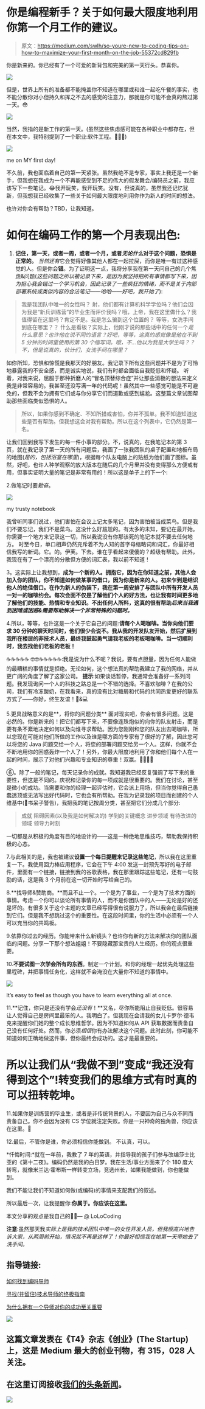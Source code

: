 # 你是编程新手？关于如何最大限度地利用你第一个月工作的建议。

> 原文：<https://medium.com/swlh/so-youre-new-to-coding-tips-on-how-to-maximize-your-first-month-on-the-job-55372cd829fb>

你是新来的。你已经有了一个可爱的新背包和完美的第一天行头。恭喜你。

![](img/d8e5d4a047d824949e946dc3a4cacf3b.png)

但是，世界上所有的准备都不能掩盖你不知道在哪里或和谁一起吃午餐的事实，也不能分散你对小但持久和挥之不去的感觉的注意力，那就是你可能不会真的熬过第一天。😳

![](img/71c95f00ed8b3ae9514abaf05f772709.png)

当然，我指的是新工作的第一天。(虽然这些焦虑感可能在各种职业中都存在，但在本文中，我特别提到了一个职业:软件工程。👩🏼‍💻)

![](img/4d66dbdd8ccaccd6770a3cd2b9ef0c7c.png)

me on MY first day!

不久前，我也面临着自己的第一天紧张。虽然我绝不是专家，事实上我还是一个新手，但我想在我成为一个不再能感受到不足的伟大的假发舞会/编码员之前，我应该写下一些笔记。😂我开玩笑，我开玩笑。没有，但说真的，虽然我还记忆犹新，但我想我已经收集了一些关于如何最大限度地利用你作为新人的时间的想法。

也许对你会有帮助？TBD，让我知道。

# 如何在编码工作的第一个月表现出色:

1.  **记住，第一天，或者一周，或者一个月，或者*无论什么*对于这个问题，恐惧是正常的。**
    *当然还有*它会觉得好像其他人都在一起拉屎，而你是唯一有过这种感觉的人。但是你会**错**。为了证明这一点，我将分享我在第一天问自己的几个焦虑&问题(*这些问题之所以被记录下来，是因为我坚持把所有事情都写下来，因为担心我会错过一个学习机会，因此记录了一些疯狂的情绪，而不是关于内部部署系统或类似内容的合法笔记——哈哈——好吧，我开始了*):

> 我是我团队中唯一的女性吗？
> 射，他们都有计算机科学学位吗？他们会因为我是“新兵训练营”的毕业生而评价我吗？哦，上帝，我在这里做什么？我值得留在这里吗？肯定不是。我是怎么骗到这个位置的？
> 等等，女洗手间到底在哪里？？
> 什么是看板？实际上，他刚才说的那些话中的任何一个*是什么意思？也许他在说不同的语言？好吧，等等，这真的感觉像是他在不到 5 分钟的时间里使用的第 30 个缩写词。哦，不…他以为我是大学生吗？？不，但是说真的，伙计们，女洗手间在哪里？*

如你所知，恐惧和惊慌是我那天的好朋友。我记录下所有这些问题并不是为了可怜地暴露我的不安全感，而是诚实地说，我们有时都会面临自我贬低和怀疑。
听着，对我来说，屈服于那种折磨人的“冒名顶替综合症”并让那些消极的想法来定义我是非常容易的。我甚至还没写满一年的代码呢！虽然其中一些感觉可能是不可避免的，但我不会为拥有它们或与你分享它们而道歉或感到尴尬。这整篇文章试图帮助那些面临类似恐惧的人。

> 所以，如果你感到不确定、不知所措或害怕，你并不孤单。我不知道知道这些是否有帮助。但我想这会对我有帮助。所以在这个列表中，它仍然是第一名。

让我们回到我写下发生的每一件小事的部分。不，说真的，在我笔记本的第 3 页，就在我记录了第一天的所有问题后，我画了一张我团队的桌子配置和地板布局的地图(*是的，包括浴室在哪里*)，根据每个队友电脑上的贴纸为他们画了图标。虽然，好吧，也许人种学观察的放大版本在随后的几个月里并没有变得那么方便或有用，但事实证明大量的笔记是非常有用的！所以这是单子上的下一个:

2.做笔记时要*勤奋*。

![](img/66e834cbc157ab6d898d40acfcbb69d1.png)

my trusty notebook

我曾听同事们说过，他们害怕在会议上记太多笔记，因为害怕被当成菜鸟。但是我们不要忘记，我们不是菜鸟。这没什么好尴尬的。有太多的未知，要记在最开始。你需要一个地方来记录这一切，所以我说没有你那该死的笔记本就不要去任何地方。
时至今日，单口相声仍然充斥着不为人知的首字母缩略词和词汇，你最好相信我写的新词。它。的。伊芙。下去。谁在乎看起来傻傻的？超级有帮助。此外，我现在有了一个漂亮的分散但方便的词汇表，我以前不知道！

3。这实际上让我想到，**成为一个新的人。拥抱它，因为在你知道之前，其他人会加入你的团队，你不知道如何做某事的借口，因为你是新来的人。初来乍到是结识他人的绝佳借口。在作为新人的伪装下，我在第一周安排了与团队中所有开发人员一对一的咖啡约会。每次会面不仅是了解他们个人的好方法，也让我有时间更多地了解他们的技能、热情和专业知识。不出任何人所料，这真的很有帮助*后来当我遇到困难或困惑&需要帮助解决一个非常特殊的问题时。***

4.所以，等等，也许这是一个关于它自己的问题:**请每个人喝咖啡。当你向他们要求 30 分钟的聊天时间时，他们很少会说不。我从我的开发队友开始，然后扩展到我所在楼层的非技术人员，最终我鼓起勇气请我老板的老板喝咖啡。当一切顺利时，我去找他们老板的老板！**

☕️☕️☕️☕️☕️ 🤓🤓☕️☕️☕️☕️☕️:我是说为什么不呢？我说，要有点胆量，因为任何人能做的最糟糕的事情就是拒绝。无论如何，这个想法真的帮助我建立了我的网络，并从更广阔的角度了解了这家公司。
**提示**:如果谈话暂停，我通常会准备好一系列问题。我发现询问一个人的科技之路总是一个不错的选择。不喜欢咖啡？在我的公司，我们有冷冻酸奶，在我看来，真的没有比对糖屑和代码的共同热爱更好的联系方式了——你好，终生友谊！🍦&💻

5.更具战略意义的是**，将你的问题分类**
面对现实吧，你会有很多问题。这是必然的。你是新来的！把它们都写下来，不要像连珠炮似的向你的队友射击，而是要有条不紊地决定如何以及向谁寻求帮助。因为您刚刚和您的队友出去喝咖啡，所以您现在可能对他们所做的工作以及谁是哪方面的专家有了很好的了解，因此您可以将您的 Java 问题交给一个人，将您的部署问题交给另一个人。这样，你就不会不断地用你的困惑轰炸一个人了！另外，你最大限度地利用了你和他们每个人在一起的时间，展示了对他们兴趣和专业知识的尊重！双赢。👍🏽👍🏽

⑥。除了一般的笔记，每天记录你的成就。我知道我已经反复强调了写下来的重要性，但这是不同的。庆祝和记录你的每一项成就是很重要的。我们在讨论，甚至是微小的成功。当需要和你的经理一起评估时，它会派上用场，但当你觉得自己愚蠢透顶或无法写出好代码时，它也会有所帮助。在我为记录我的项目而创建的个人维基中(🚨书呆子警告)，我把我的笔记按周分类，甚至把它们分成几个部分:

> 成就
> 阻碍因素(以及我是如何解决的)
> 学到的关键概念
> 进步领域
> 有待改进的领域
> 领导力时刻

一切都是从积极的角度有目的地设计的——这是一种绝地思维技巧，帮助我保持积极的心态。

7.与此相关的是，我也被建议**设置一个每日提醒来记录这些笔记**，所以我在这里重复一下。我使用回力棒应用程序，它会在下午 4:00 发送一封预先写好的电子邮件，里面有一个链接，链接到我的谷歌表格，我在那里跟踪这些笔记，还有一句鼓励的话，这是我 3 个月前在这一切开始时写给自己的。

8.**找导师&赞助商。**而且不止一个。一个是为了事业，一个是为了技术方面的事情。考虑一个你可以谈论所有事情的人，而不是你团队中的人——无论是好的还是坏的。有很多关于这个主题的文章已经写得很有说服力了，所以我会在最后链接到它们。但是我不想跳过这个的重要性。在这段时间里，你的生活中必须有一个人可以充当你的共鸣板。

9.依靠你过去的经历。你能带来什么新镜头？也许你有新的方法来解决你的团队面临的问题。分享一下那个想法姐姐！不要隐藏那宝贵的人生经历。你的观点很重要。

10.**不要试图一次学会所有的东西**。制定一个计划。和你的经理一起优先处理这些里程碑，并把事情任务化，这样就不会淹没在大量你不知道的事情中。

![](img/563976d6d9bae12c87288d456f27fa8c.png)

It’s easy to feel as though you have to learn everything all at once.

11.**记住，你只是还没有学会*还没有*！**又名，尽你所能阻止自我贬低。很容易让人觉得自己是房间里最笨的人。我明白了。但我现在会请我的女儿卡罗尔·德韦克来提醒你们她的整个成长思维哲学。因为不知道如何从 API 获取数据而责备自己没有任何好处。然而，你必须*相信*你有办法解决这个问题。此时此刻，你可能不知道如何正确地做这件事，但你最终会成功的。这才是最重要的。

# 所以让我们从“我做不到”变成“我还没有得到这个”!转变我们的思维方式有时真的可以扭转乾坤。

11.如果你是训练营的毕业生，或者是非传统背景的人，不要因为自己与众不同而责备自己。你不会因为没有 CS 学位就注定失败。你是一只神奇的独角兽，你应该在这里。🦄

12.最后，不管你是谁，你必须相信你能做到。
不认真，可以。

*忏悔时间:*就在一年前，我教了 7 年的英语，并指导我的孩子们参与改编莎士比亚的《第十二夜》。编码仍然是我的白日梦。我在生活/事业方面来了个 180 度大转弯，就像米兰达·霍布斯一样转变立场，竞选州长，如果我能做到，你也能做到。

我们不能让我们不知道如何做(或编码)的事情来支配我们的叙述。

所以最后一次，让我提醒你:**你属于。你应该在这里。**

本文分享的观点是我自己的💁🏼— [@](https://medium.com/u/b6d79fdd930a?source=post_page-----55372cd829fb--------------------------------) LoLoCoding

**注意**:虽然那天我*实际上是我的技术团队中唯一的女性开发人员，但我很高兴地告诉大家，从两周前开始，情况就不再是这样了！你最好相信我在她第一天带她去了洗手间。*

## 指导链接:

[如何找到编码导师](https://learntocodewith.me/posts/coding-mentor/)

[寻找(并留住)技术导师的终极指南](http://blog.flatironschool.com/your-ultimate-guide-to-finding-and-keeping-a-tech-mentor/)

[为什么拥有一个导师对你的成功至关重要](https://www.girlboss.com/girlboss/2017/7/5/why-having-a-mentor-is-essential-to-your-success)

[![](img/308a8d84fb9b2fab43d66c117fcc4bb4.png)](https://medium.com/swlh)

## 这篇文章发表在《T4》杂志《创业》(The Startup)上，这是 Medium 最大的创业刊物，有 315，028 人关注。

## 在这里订阅接收[我们的头条新闻](http://growthsupply.com/the-startup-newsletter/)。

[![](img/b0164736ea17a63403e660de5dedf91a.png)](https://medium.com/swlh)